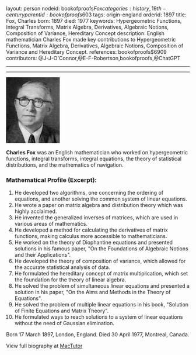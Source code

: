 layout: person
nodeid: bookofproofs$Fox
categories: history,19th-century
parentid: bookofproofs$603
tags: origin-england
orderid: 1897
title: Fox, Charles
born: 1897
died: 1977
keywords: Hypergeometric Functions, Integral Transforms, Matrix Algebra, Derivatives, Algebraic Notions, Composition of Variance, Hereditary Concept
description: English mathematician Charles Fox made key contributions to Hypergeometric Functions, Matrix Algebra, Derivatives, Algebraic Notions, Composition of Variance and Hereditary Concept.
references: bookofproofs$6909
contributors: @J-J-O'Connor,@E-F-Robertson,bookofproofs,@ChatGPT

---



---

![Fox.jpg](https://github.com/bookofproofs/bookofproofs.github.io/blob/main/_sources/_assets/images/portraits/Fox.jpg?raw=true)

**Charles Fox** was an English mathematician who worked on hypergeometric functions, integral transforms, integral equations, the theory of statistical distributions, and the mathematics of navigation.

### Mathematical Profile (Excerpt):
1. He developed two algorithms, one concerning the ordering of equations, and another solving the common system of linear equations.
2. He wrote a paper on matrix algebra and distribution theory which was highly acclaimed.
3. He invented the generalized inverses of matrices, which are used in various areas of mathematics.
4. He developed a method for calculating the derivatives of matrix functions, making calculus more accessible to mathematicians.
5. He worked on the theory of Diophantine equations and presented solutions in his famous paper, "On the Foundations of Algebraic Notions and their Applications".
6. He developed the theory of composition of variance, which allowed for the accurate statistical analysis of data.
7. He formulated the hereditary concept of matrix multiplication, which set the foundation for the theory of linear algebra.
8. He solved the problem of simultaneous linear equations and presented a solution in his paper, "On the Aims and Methods in the Theory of Equations".
9. He solved the problem of multiple linear equations in his book, "Solution of Finite Equations and Matrix Theory".
10. He formulated ways to reach solutions to a system of linear equations without the need of Gaussian elimination.

Born 17 March 1897, London, England. Died 30 April 1977, Montreal, Canada.

View full biography at [MacTutor](https://mathshistory.st-andrews.ac.uk/Biographies/Fox/)
